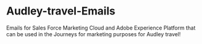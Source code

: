 # Audley-travel-Emails
Emails for Sales Force Marketing Cloud and Adobe Experience Platform that can be used in the Journeys for marketing purposes for Audley travel!
